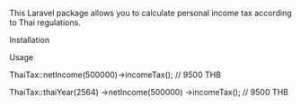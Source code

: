 This Laravel package allows you to calculate personal income tax according to Thai regulations.

Installation

Usage

ThaiTax::netIncome(500000)->incomeTax();
// 9500 THB

ThaiTax::thaiYear(2564)
    ->netIncome(500000)
    ->incomeTax();
// 9500 THB

